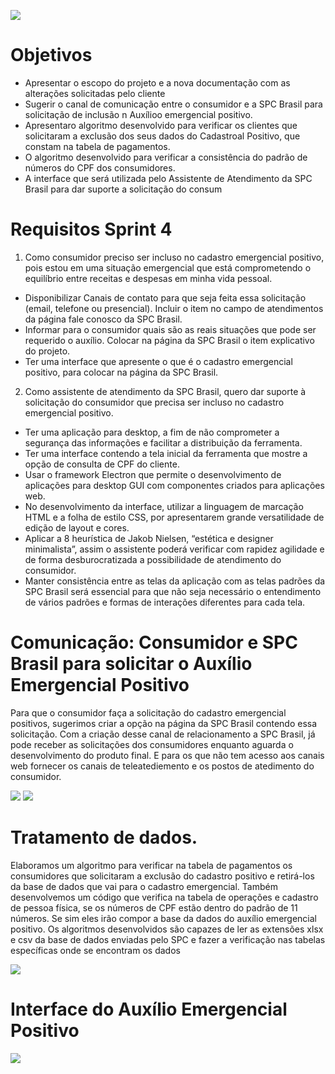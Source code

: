 ![](https://github.com/marciosousa4/projeto-integrador/blob/master/Sprint%204/Sprint4.jpg)

# Objetivos

  - Apresentar o escopo do projeto e a nova documentação com as alterações solicitadas pelo cliente
  - Sugerir o canal de comunicação entre o consumidor e a SPC Brasil para solicitação de inclusão n Auxílioo emergencial positivo.
  - Apresentaro algoritmo desenvolvido para verificar os clientes que solicitaram a exclusão dos seus dados do Cadastroal Positivo, que constam na tabela de pagamentos.
  -  O algoritmo desenvolvido para verificar a consistência do padrão de números do CPF dos consumidores.
  -  A interface que será utilizada pelo Assistente de Atendimento da SPC Brasil para dar suporte a solicitação do consum
  # Requisitos Sprint 4

1.	Como consumidor preciso ser incluso no cadastro emergencial positivo, pois estou em uma situação emergencial que está comprometendo o equilíbrio entre receitas e despesas em minha vida pessoal.
*	Disponibilizar Canais de contato para que seja feita essa solicitação (email, telefone ou presencial). Incluir o item no campo de atendimentos da página fale conosco da SPC Brasil. 
*	Informar para o consumidor quais são as reais situações que pode ser requerido o auxílio. Colocar na página da SPC Brasil o item explicativo do projeto. 
*	Ter uma interface que apresente o que é o cadastro emergencial positivo, para colocar na página da SPC Brasil. 

2.	Como assistente de atendimento da SPC Brasil, quero dar suporte à solicitação do consumidor que precisa ser incluso no cadastro emergencial positivo.
*	Ter uma aplicação para desktop, a fim de não comprometer a segurança das informações e facilitar a distribuição da ferramenta.
*	Ter uma interface contendo a tela inicial da ferramenta que mostre a opção de consulta de CPF do cliente.
*	Usar o framework Electron que permite o desenvolvimento de aplicações para desktop GUI com componentes criados para aplicações web.
*	No desenvolvimento da interface, utilizar a linguagem de marcação HTML e a folha de estilo CSS, por apresentarem grande versatilidade de edição de layout e cores.
*	Aplicar a 8 heurística de Jakob Nielsen, “estética e designer minimalista”, assim o assistente poderá verificar com rapidez agilidade e de forma desburocratizada a possibilidade de atendimento do consumidor. 
*	Manter consistência entre as telas da aplicação com as telas padrões da SPC Brasil será essencial para que não seja necessário o entendimento de vários padrões e formas de interações diferentes para cada tela. 
  
  # Comunicação: Consumidor e SPC Brasil para solicitar o Auxílio Emergencial Positivo
    

Para que o consumidor faça a solicitação do cadastro emergencial positivos, sugerimos criar a opção na página da SPC Brasil contendo essa solicitação. Com a criação desse canal de relacionamento a SPC Brasil, já pode receber as solicitações dos consumidores enquanto aguarda o desenvolvimento do produto final.
E para os que não tem acesso aos canais web fornecer os canais de teleatediemento e os postos de atedimento do consumidor.

![](https://github.com/marciosousa4/projeto-integrador/blob/master/Sprint%204/Tela%201.jpg)
![](https://github.com/marciosousa4/projeto-integrador/blob/master/Sprint%204/Tela%20Faleconosco.jpg)

# Tratamento de dados.

Elaboramos um algoritmo para verificar na tabela de pagamentos os consumidores que solicitaram a exclusão do cadastro positivo e retirá-los da base de dados que vai para o cadastro emergencial.
Também desenvolvemos um código que verifica na tabela de operações e cadastro de pessoa física, se os números de CPF estão dentro do padrão de 11 números. Se sim eles irão compor a base da dados do auxílio emergencial positivo.
Os algoritmos desenvolvidos são capazes de ler as extensões xlsx e csv da base de dados enviadas pelo SPC e fazer a verificação nas tabelas específicas onde se encontram os dados

![](https://github.com/marciosousa4/projeto-integrador/blob/master/Sprint%204/an%C3%A1lise%20tabelas.gif)


# Interface do Auxílio Emergencial Positivo

![](https://github.com/marciosousa4/projeto-integrador/blob/master/Sprint%204/Interface.gif)
